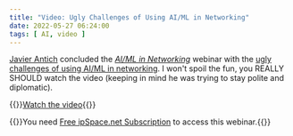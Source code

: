 ```yaml
---
title: "Video: Ugly Challenges of Using AI/ML in Networking"
date: 2022-05-27 06:24:00
tags: [ AI, video ]
---
```

[Javier Antich](https://www.ipspace.net/Author:Javier_Antich) concluded the _[AI/ML in Networking](https://www.ipspace.net/AI_and_ML_in_Networking)_ webinar with the [ugly challenges of using AI/ML in networking](https://my.ipspace.net/bin/get/AI/3.3%20-%20The%20Ugly%20Challenges.mp4?doccode=AI). I won't spoil the fun, you REALLY SHOULD watch the video (keeping in mind he was trying to stay polite and diplomatic).

{{<jump>}}[Watch the video](https://my.ipspace.net/bin/get/AI/3.3%20-%20The%20Ugly%20Challenges.mp4?doccode=AI){{</jump>}}

{{<note info>}}You need [Free ipSpace.net Subscription](https://www.ipspace.net/Subscription/Free) to access this webinar.{{</note>}}

